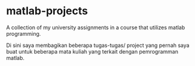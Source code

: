 # matlab-projects
A collection of my university assignments in a course that utilizes matlab programming.

Di sini saya membagikan beberapa tugas-tugas/ project yang pernah saya buat untuk beberapa mata kuliah yang terkait dengan pemrogramman matlab.
